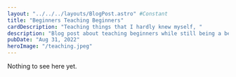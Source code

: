 ```yaml
---
layout: "../../../layouts/BlogPost.astro" #Constant
title: "Beginners Teaching Beginners"
cardDescription: "Teaching things that I hardly knew myself, "
description: "Blog post about teaching beginners while still being a beginner, and the advantage it gave me."
pubDate: "Aug 31, 2022"
heroImage: "/teaching.jpeg"
---
```


Nothing to see here yet.